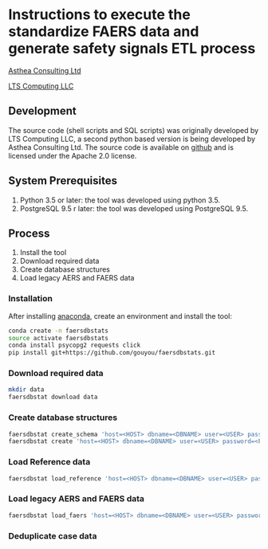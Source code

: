 # Instructions to execute the standardize FAERS data and generate safety signals ETL process

[Asthea Consulting Ltd](https://asthea.com/) 

[LTS Computing LLC](http://www.ltscomputingllc.com/)


## Development
The source code (shell scripts and SQL scripts) was originally developed by LTS 
Computing LLC, a second python based version is being developed by Asthea
Consulting Ltd. The source code is available on 
[github](https://github.com/gouyou/faersdbstats) and is licensed under the 
Apache 2.0 license.

## System Prerequisites
1.  Python 3.5 or later: the tool was developed using python 3.5.
2.  PostgreSQL 9.5 r later: the tool was developed using PostgreSQL 9.5.

## Process
1.  Install the tool
2.  Download required data
3.  Create database structures
4.  Load legacy AERS and FAERS data

### Installation
After installing [anaconda](https://www.anaconda.com/distribution/), create an
environment and install the tool:
```bash
conda create -n faersdbstats
source activate faersdbstats
conda install psycopg2 requests click
pip install git+https://github.com/gouyou/faersdbstats.git
```

### Download required data
```bash
mkdir data
faersdbstat download data
```

### Create database structures
```bash
faersdbstat create_schema 'host=<HOST> dbname=<DBNAME> user=<USER> password=<PASSWORD>'
faersdbstat create 'host=<HOST> dbname=<DBNAME> user=<USER> password=<PASSWORD>'
```

### Load Reference data
```bash
faersdbstat load_reference 'host=<HOST> dbname=<DBNAME> user=<USER> password=<PASSWORD>'
```

### Load legacy AERS and FAERS data
```bash
faersdbstat load_faers 'host=<HOST> dbname=<DBNAME> user=<USER> password=<PASSWORD>' data
```

### Deduplicate case data
